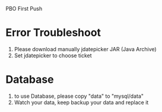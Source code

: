 PBO First Push
# Error Troubleshoot
1. Please download manually jdatepicker JAR (Java Archive)
2. Set jdatepicker to choose ticket

# Database
1. to use Database, please copy "data" to "mysql/data"
2. Watch your data, keep backup your data and replace it
